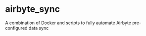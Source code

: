 # airbyte_sync
A combination of Docker and scripts to fully automate Airbyte pre-configured data sync
